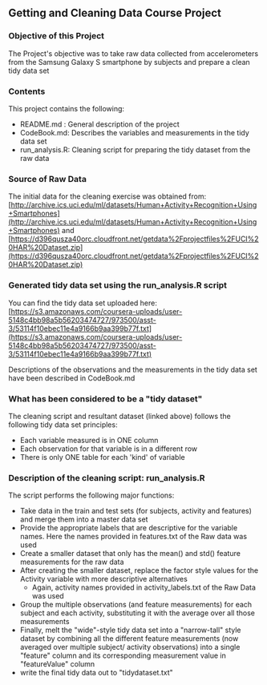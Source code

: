 ## Getting and Cleaning Data Course Project

### Objective of this Project

The Project's objective was to take raw data collected from accelerometers from the Samsung Galaxy S smartphone by subjects and prepare a clean tidy data set 

### Contents

This project contains the following:
- README.md : General description of the project
- CodeBook.md: Describes the variables and measurements in the tidy data set
- run_analysis.R: Cleaning script for preparing the tidy dataset from the raw data


### Source of Raw Data
The initial data for the cleaning exercise was obtained from:
[http://archive.ics.uci.edu/ml/datasets/Human+Activity+Recognition+Using+Smartphones](http://archive.ics.uci.edu/ml/datasets/Human+Activity+Recognition+Using+Smartphones)
and 
[https://d396qusza40orc.cloudfront.net/getdata%2Fprojectfiles%2FUCI%20HAR%20Dataset.zip](https://d396qusza40orc.cloudfront.net/getdata%2Fprojectfiles%2FUCI%20HAR%20Dataset.zip)


### Generated tidy data set using the run_analysis.R script
You can find the tidy data set uploaded here:
[https://s3.amazonaws.com/coursera-uploads/user-5148c4bb98a5b56203474727/973500/asst-3/53114f10ebec11e4a9166b9aa399b77f.txt](https://s3.amazonaws.com/coursera-uploads/user-5148c4bb98a5b56203474727/973500/asst-3/53114f10ebec11e4a9166b9aa399b77f.txt)

Descriptions of the observations and the measurements in the tidy data set have been described in CodeBook.md

### What has been considered to be a "tidy dataset"

The cleaning script and resultant dataset (linked above) follows the following tidy data set principles:
- Each variable measured is in ONE column
- Each observation for that variable is in a different row
- There is only ONE table for each 'kind' of variable

### Description of the cleaning script: run_analysis.R
The script performs the following major functions:
- Take data in the train and test sets (for subjects, activity and features) and merge them into a master data set
- Provide the appropriate labels that are descriptive for the variable names. Here the names provided in features.txt of the Raw data was used
- Create a smaller dataset that only has the mean() and std() feature measurements for the raw data
- After creating the smaller dataset, replace the factor style values for the Activity variable with more descriptive alternatives
	- Again, activity names provided in activity_labels.txt of the Raw Data was used
- Group the multiple observations (and feature measurements) for each subject and each activity, substituting it with the average over all those measurements
- Finally, melt the "wide"-style tidy data set into a "narrow-tall" style  dataset by combining all the different feature measurements (now averaged over multiple subject/ activity observations) into a single "feature" column and its corresponding measurement value in "featureValue" column
- write the final tidy data out to "tidydataset.txt"
